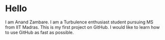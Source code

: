 # Hello
I am Anand Zambare. I am a Turbulence enthusiast student pursuing MS from IIT Madras. 
This is my first project on GitHub. I would like to learn how to use GitHub as fast as possible.
